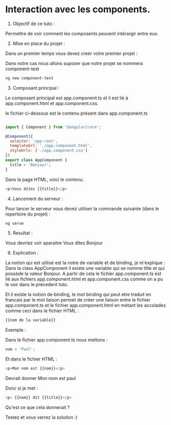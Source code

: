# Interaction avec les components.

1. Objectif de ce tuto : 

Permettre de voir comment les composents peuvent intérargir entre eux.

2. Mise en place du projet : 

Dans un premier temps vous devez creer votre premier projet : 

Dans notre cas nous allons suposer que notre projet se nommera component-test

```bash
ng new component-test
```

3.  Composant principal : 

Le composant principal est app.component.ts et il est lié à app.component.html et app.component.css.

le fichier ci-dessous est le contenu présent dans app.component.ts

```javascript

import { Component } from '@angular/core';

@Component({
  selector: 'app-root',
  templateUrl: './app.component.html',
  styleUrls: ['./app.component.css']
})
export class AppComponent {
  title = 'Bonjour';
}

```

Dans la page HTML, voici le contenu.

```javascript
<p>Vous dites {{title}}</p>
```

4. Lancement du serveur : 

Pour lancer le serveur vous devez utiliser la commande suivante (dans le repertoire du projet) : 

```bash
ng serve
```

5. Resultat : 

Vous devriez voir aparaitre Vous dites Bonjour

6. Explication : 

La notion qui est utilisé est la notre de variable et de binding, je m'explique : 
 Dans la class  AppComponent il existe une variable qui se nomme title et qui possède la valeur Bonjour.
 A partir de cela le fichier app.component.ts est lié aux fichiers app.component.html et app.component.css comme on a pu le voir dans le précedent tuto.

 Et il existe la notion de binding, le mot binding qui peut etre traduit en francais par le mot liaison permet de créer une liaison entre le fichier app.component.ts et le fichier app.component.html en métant les accolades comme ceci dans le fichier HTML :

 ```javascript
{{nom de la variable}}
 ```

Exemple : 

Dans le fichier app.component.ts nous mettons : 

```javascript
nom = 'Paul';
```

Et dans le fichier HTML : 

```javascript
<p>Mon nom est {{nom}}</p>
```

Devrait donner Mon nom est paul 

Donc si je met : 

```javascript
<p> {{nom}} dit {{title}}</p>
```

Qu'est ce que cela donnerait ?

Testez et vous verrez la solution :) 
